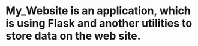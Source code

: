# My_Website is an application, which is using Flask and another utilities to store data on the web site.
